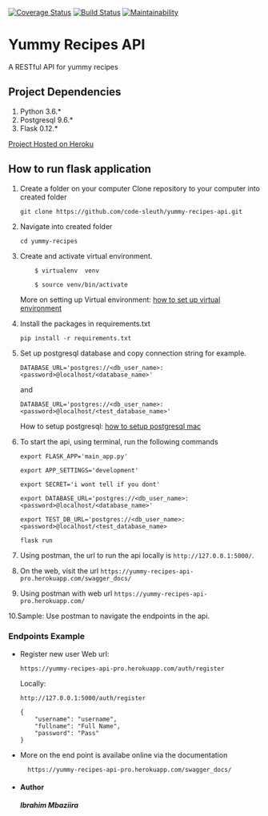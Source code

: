 [![Coverage Status](https://coveralls.io/repos/github/code-sleuth/yummy-recipes-api/badge.svg?branch=dev&cacheBuster=1)](https://coveralls.io/github/code-sleuth/yummy-recipes-api?branch=dev)
[![Build Status](https://travis-ci.org/code-sleuth/yummy-recipes-api.svg?branch=dev&cacheBuster=1)](https://travis-ci.org/code-sleuth/yummy-recipes-api)
[![Maintainability](https://api.codeclimate.com/v1/badges/feffc843869abc06a0e7/maintainability)](https://codeclimate.com/github/code-sleuth/yummy-recipes-api/maintainability)

# **Yummy Recipes API**
A RESTful API for yummy recipes

## Project Dependencies
1. Python 3.6.*
2. Postgresql 9.6.*
3. Flask 0.12.*

[Project Hosted on Heroku](https://yummy-recipes-api-pro.herokuapp.com)

## How to run flask application
1. Create a folder <yummy-recipes> on your computer
   Clone repository to your computer into created folder

    ```
    git clone https://github.com/code-sleuth/yummy-recipes-api.git
    ```
2. Navigate into created folder

    ```
    cd yummy-recipes
    ```
3. Create and activate  virtual environment.

    ```
        $ virtualenv  venv

        $ source venv/bin/activate
    ```

    More on setting up Virtual environment: [how to set up virtual environment](http://docs.python-guide.org/en/latest/dev/virtualenvs/)

4. Install the packages in requirements.txt

    ``` pip install -r requirements.txt ```

5. Set up postgresql database and copy connection string for example.

    ``` DATABASE_URL='postgres://<db_user_name>:<password>@localhost/<database_name>' ```

    and

    ``` DATABASE_URL='postgres://<db_user_name>:<password>@localhost/<test_database_name>' ```

    How to setup postgresql: [how to setup postgresql mac](https://gist.github.com/sgnl/609557ebacd3378f3b72)

6. To start the api, using terminal, run the following commands

    ```export FLASK_APP='main_app.py'```

    ```export APP_SETTINGS='development'```

    ```export SECRET='i wont tell if you dont'```

    ```export DATABASE_URL='postgres://<db_user_name>:<password>@localhost/<database_name>'```

    ```export TEST_DB_URL='postgres://<db_user_name>:<password>@localhost/<test_database_name>```

    ```flask run ```
7. Using postman, the url to run the api locally is ```http://127.0.0.1:5000/```.

8. On the web, visit the url ```https://yummy-recipes-api-pro.herokuapp.com/swagger_docs/```

9. Using postman with web url ```https://yummy-recipes-api-pro.herokuapp.com/```

    
10.Sample: Use postman to navigate the endpoints in the api.

### Endpoints Example

-  Register new user
    Web url:
    ```
    https://yummy-recipes-api-pro.herokuapp.com/auth/register
    ``` 
    Locally:
    ```
    http://127.0.0.1:5000/auth/register
    ```

    ```
    {
        "username": "username",
        "fullname": "Full Name",
        "password": "Pass"
    }
    ```

- More on the end point is availabe online via the documentation
  ```
    https://yummy-recipes-api-pro.herokuapp.com/swagger_docs/
  ```
       

* #### Author
    ***Ibrahim Mbaziira***
